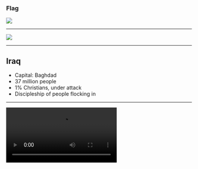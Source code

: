 ### Flag

![](https://upload.wikimedia.org/wikipedia/commons/f/f6/Flag_of_Iraq.svg)

---

![](https://upload.wikimedia.org/wikipedia/commons/5/59/Iraq_%28orthographic_projection%29.svg)

---

## Iraq

-   Capital: Baghdad
-   37 million people
-   1% Christians, under attack
-   Discipleship of people flocking in

---

![](https://f000.backblazeb2.com/file/ccw-prayer/iraq.mp4)
